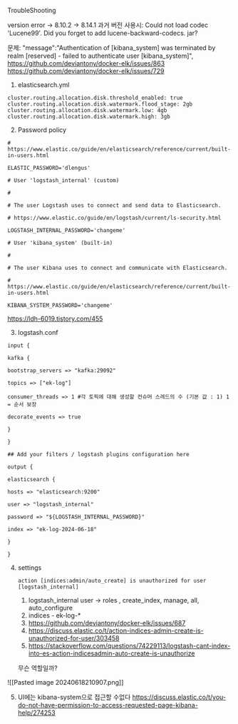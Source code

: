 
TroubleShooting

version error -> 8.10.2 -> 8.14.1
과거 버전 사용시: Could not load codec 'Lucene99'. Did you forget to add lucene-backward-codecs. jar?

문제: "message":"Authentication of [kibana_system] was terminated by realm [reserved] - failed to authenticate user [kibana_system]",
https://github.com/deviantony/docker-elk/issues/863
https://github.com/deviantony/docker-elk/issues/729

1. elasticsearch.yml
```
cluster.routing.allocation.disk.threshold_enabled: true
cluster.routing.allocation.disk.watermark.flood_stage: 2gb
cluster.routing.allocation.disk.watermark.low: 4gb
cluster.routing.allocation.disk.watermark.high: 3gb
```

2. Password policy
```
# https://www.elastic.co/guide/en/elasticsearch/reference/current/built-in-users.html

ELASTIC_PASSWORD='dlengus'

# User 'logstash_internal' (custom)

#

# The user Logstash uses to connect and send data to Elasticsearch.

# https://www.elastic.co/guide/en/logstash/current/ls-security.html

LOGSTASH_INTERNAL_PASSWORD='changeme'

# User 'kibana_system' (built-in)

#

# The user Kibana uses to connect and communicate with Elasticsearch.

# https://www.elastic.co/guide/en/elasticsearch/reference/current/built-in-users.html

KIBANA_SYSTEM_PASSWORD='changeme'
```
https://ldh-6019.tistory.com/455


3. logstash.conf

```
input {

kafka {

bootstrap_servers => "kafka:29092"

topics => ["ek-log"]

consumer_threads => 1 #각 토픽에 대해 생성할 컨슈머 스레드의 수 (기본 값 : 1) 1 = 순서 보장

decorate_events => true

}

}

## Add your filters / logstash plugins configuration here

output {

elasticsearch {

hosts => "elasticsearch:9200"

user => "logstash_internal"

password => "${LOGSTASH_INTERNAL_PASSWORD}"

index => "ek-log-2024-06-18"

}

}
```

4. settings
	```
	action [indices:admin/auto_create] is unauthorized for user [logstash_internal]
	```

	1. logstash_internal user -> roles , create_index, manage, all, auto_configure
	2. indices - ek-log-*
	3. https://github.com/deviantony/docker-elk/issues/687
	4. https://discuss.elastic.co/t/action-indices-admin-create-is-unauthorized-for-user/303458
	5. https://stackoverflow.com/questions/74229113/logstash-cant-index-into-es-action-indicesadmin-auto-create-is-unauthorize

	무슨 역할일까?

![[Pasted image 20240618210907.png]]

5. UI에는 kibana-system으로 접근할 수없다
https://discuss.elastic.co/t/you-do-not-have-permission-to-access-requested-page-kibana-help/274253